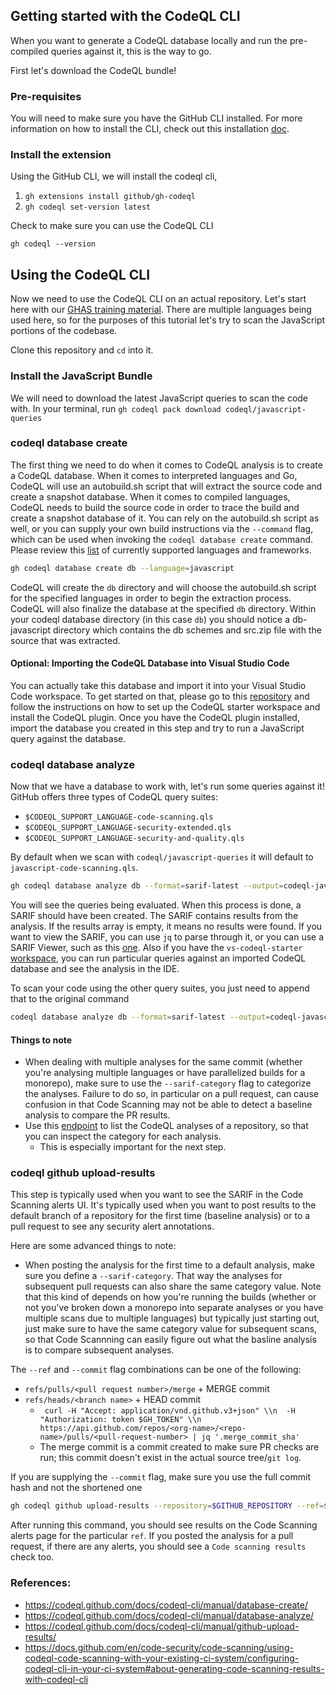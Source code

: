 ## Getting started with the CodeQL CLI

When you want to generate a CodeQL database locally and run the pre-compiled queries against it, this is the way to go.

First let's download the CodeQL bundle!

### Pre-requisites

You will need to make sure you have the GitHub CLI installed. For more information on how to install the CLI, check out this installation [doc](https://github.com/cli/cli#installation).

### Install the extension

Using the GitHub CLI, we will install the codeql cli,

  1. `gh extensions install github/gh-codeql`
  2. `gh codeql set-version latest`

Check to make sure you can use the CodeQL CLI

```
gh codeql --version
```

## Using the CodeQL CLI

Now we need to use the CodeQL CLI on an actual repository. Let's start here with our [GHAS training material](https://github.com/Coveros/ghas-certification-bootcamp).
There are multiple languages being used here, so for the purposes of this tutorial let's try to scan the JavaScript portions of the codebase. 

Clone this repository and `cd` into it.

### Install the JavaScript Bundle

We will need to download the latest JavaScript queries to scan the code with. In your terminal, run `gh codeql pack download codeql/javascript-queries`

### codeql database create

The first thing we need to do when it comes to CodeQL analysis is to create a CodeQL database. 
When it comes to interpreted languages and Go, CodeQL will use an autobuild.sh script that will extract the source code and create a snapshot database. 
When it comes to compiled languages, CodeQL needs to build the source code in order to trace the build and create a snapshot database of it. 
You can rely on the autobuild.sh script as well, or you can supply your own build instructions via the `--command` flag, which can be used when invoking the `codeql database create` command.
Please review this [list](https://codeql.github.com/docs/codeql-overview/supported-languages-and-frameworks/) of currently supported languages and frameworks.


```bash
gh codeql database create db --language=javascript
```

CodeQL will create the `db` directory and will choose the autobuild.sh script for the specified languages in order to begin the extraction process.
CodeQL will also finalize the database at the specified `db` directory. Within your codeql database directory (in this case `db`) 
you should notice a db-javascript directory which contains the db schemes and src.zip file with the source that was extracted.

#### Optional: Importing the CodeQL Database into Visual Studio Code
You can actually take this database and import it into your Visual Studio Code workspace.
To get started on that, please go to this [repository](https://github.com/github/vscode-codeql-starter) and follow the instructions on how to set up the CodeQL starter workspace and install the CodeQL plugin.
Once you have the CodeQL plugin installed, import the database you created in this step and try to run a JavaScript query against the database.


### codeql database analyze

Now that we have a database to work with, let's run some queries against it! GitHub offers three types of CodeQL query suites:

- `$CODEQL_SUPPORT_LANGUAGE-code-scanning.qls`
- `$CODEQL_SUPPORT_LANGUAGE-security-extended.qls`
- `$CODEQL_SUPPORT_LANGUAGE-security-and-quality.qls`

By default when we scan with `codeql/javascript-queries` it will default to `javascript-code-scanning.qls`.

```bash
gh codeql database analyze db --format=sarif-latest --output=codeql-javascript-results.sarif codeql/javascript-queries
```

You will see the queries being evaluated. When this process is done, a SARIF should have been created. The SARIF contains results from the analysis. 
If the results array is empty, it means no results were found. If you want to view the SARIF, you can use `jq` to parse through it, or you can use a SARIF Viewer, such as this [one](https://marketplace.visualstudio.com/items?itemName=WDGIS.MicrosoftSarifViewer). Also if you have the `vs-codeql-starter` [workspace](https://github.com/github/vscode-codeql-starter), you can run particular queries against an imported CodeQL database and see the analysis in the IDE.

To scan your code using the other query suites, you just need to append that to the original command

```bash
codeql database analyze db --format=sarif-latest --output=codeql-javascript-results.sarif codeql/javascript-queries:codeql-suites/javascript-security-extended.qls
```

#### Things to note
- When dealing with multiple analyses for the same commit (whether you're analysing multiple languages or have parallelized builds for a monorepo), make sure to use the `--sarif-category` flag to categorize the analyses.
Failure to do so, in particular on a pull request, can cause confusion in that Code Scanning may not be able to detect a baseline analysis to compare the PR results.
- Use this [endpoint](https://docs.github.com/en/rest/reference/code-scanning#list-code-scanning-analyses-for-a-repository) to list the CodeQL analyses of a repository, so that you can inspect the category for each analysis.
  - This is especially important for the next step.

### codeql github upload-results 

This step is typically used when you want to see the SARIF in the Code Scanning alerts UI. It's typically used when you want to post results to the default branch of a repository for the first time (baseline analysis) or to a pull request to see any security alert annotations.

Here are some advanced things to note:
- When posting the analysis for the first time to a default analysis, make sure you define a `--sarif-category`. That way the analyses for subsequent pull requests can also share the same category value. 
Note that this kind of depends on how you're running the builds (whether or not you've broken down a monorepo into separate analyses or you have multiple scans due to multiple languages) but typically just starting out, 
just make sure to have the same category value for subsequent scans, so that Code Scannning can easily figure out what the basline analysis is to compare subsequent analyses.

The `--ref` and `--commit` flag combinations can be one of the following:
- `refs/pulls/<pull request number>/merge` + MERGE commit
- `refs/heads/<branch name>` + HEAD commit
  - ` curl -H "Accept: application/vnd.github.v3+json" \\n  -H "Authorization: token $GH_TOKEN" \\n  https://api.github.com/repos/<org-name>/<repo-name>/pulls/<pull-request-number> | jq '.merge_commit_sha'`
  - The merge commit is a commit created to make sure PR checks are run; this commit doesn't exist in the actual source tree/`git log`.

If you are supplying the `--commit` flag, make sure you use the full commit hash and not the shortened one

```bash
gh codeql github upload-results --repository=$GITHUB_REPOSITORY --ref=$GITHUB_REF --commit=$GITHUB_SHA --sarif=codeql-javascript-results.sarif --github-auth-stdin=<YOUR TOKEN>
```

After running this command, you should see results on the Code Scanning alerts page for the particular `ref`. If you posted the analysis for a pull request, if there are any alerts, you should see a `Code scanning results` check too.

### References:
- https://codeql.github.com/docs/codeql-cli/manual/database-create/
- https://codeql.github.com/docs/codeql-cli/manual/database-analyze/
- https://codeql.github.com/docs/codeql-cli/manual/github-upload-results/
- https://docs.github.com/en/code-security/code-scanning/using-codeql-code-scanning-with-your-existing-ci-system/configuring-codeql-cli-in-your-ci-system#about-generating-code-scanning-results-with-codeql-cli
